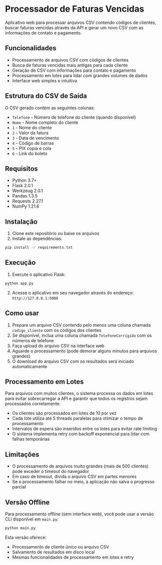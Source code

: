 # Processador de Faturas Vencidas

Aplicativo web para processar arquivos CSV contendo códigos de clientes, buscar faturas vencidas através da API e gerar um novo CSV com as informações de contato e pagamento.

## Funcionalidades

- Processamento de arquivos CSV com códigos de clientes
- Busca de faturas vencidas mais antigas para cada cliente
- Geração de CSV com informações para contato e pagamento
- Processamento em lotes para lidar com grandes volumes de dados
- Interface web simples e intuitiva

## Estrutura do CSV de Saída

O CSV gerado contém as seguintes colunas:

- `Telefone` - Número de telefone do cliente (quando disponível)
- `Nome` - Nome completo do cliente
- `1` - Nome do cliente
- `2` - Valor da fatura
- `3` - Data de vencimento
- `4` - Código de barras
- `5` - PIX copia e cola
- `6` - Link do boleto

## Requisitos

- Python 3.7+
- Flask 2.0.1
- Werkzeug 2.0.1
- Pandas 1.3.5
- Requests 2.27.1
- NumPy 1.21.6

## Instalação

1. Clone este repositório ou baixe os arquivos
2. Instale as dependências:

```bash
pip install -r requirements.txt
```

## Execução

1. Execute o aplicativo Flask:

```bash
python app.py
```

2. Acesse o aplicativo em seu navegador através do endereço: `http://127.0.0.1:5000`

## Como usar

1. Prepare um arquivo CSV contendo pelo menos uma coluna chamada `codigo_cliente` com os códigos dos clientes
2. Se disponível, inclua uma coluna chamada `TelefoneCorrigido` com os números de telefone
3. Faça upload do arquivo CSV na interface web
4. Aguarde o processamento (pode demorar alguns minutos para arquivos grandes)
5. O download do arquivo CSV com os resultados será iniciado automaticamente

## Processamento em Lotes

Para arquivos com muitos clientes, o sistema processa os dados em lotes para evitar sobrecarregar a API e garantir que todos os registros sejam processados corretamente:

- Os clientes são processados em lotes de 10 por vez
- Cada lote utiliza até 5 threads paralelas para otimizar o tempo de processamento
- Intervalos de espera são inseridos entre os lotes para evitar rate limiting
- O sistema implementa retry com backoff exponencial para lidar com falhas temporárias

## Limitações

- O processamento de arquivos muito grandes (mais de 500 clientes) pode exceder o timeout do navegador
- Em caso de timeout, divida o arquivo CSV em partes menores
- Se o processamento falhar no meio, a aplicação não salva o progresso parcial

## Versão Offline

Para processamento offline (sem interface web), você pode usar a versão CLI disponível em `main.py`:

```bash
python main.py
```

Esta versão oferece:
- Processamento de cliente único ou arquivo CSV
- Salvamento de resultados em disco local
- Mesmas funcionalidades de processamento em lotes e retry 